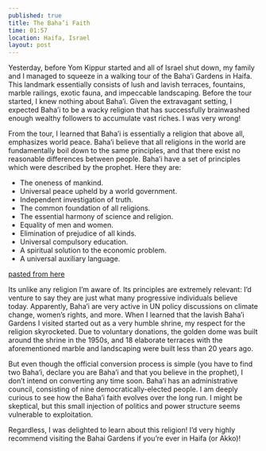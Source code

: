 ```yaml
---
published: true
title: The Baha’i Faith
time: 01:57
location: Haifa, Israel
layout: post
---
```


Yesterday, before Yom Kippur started and all of Israel shut down, my family and I managed to squeeze in a walking tour of the Baha’i Gardens in Haifa. This landmark essentially consists of lush and lavish terraces, fountains, marble railings, exotic fauna, and impeccable landscaping. Before the tour started, I knew nothing about Baha’i. Given the extravagant setting, I expected Baha’i to be a wacky religion that has successfully brainwashed enough wealthy followers to accumulate vast riches. I was very wrong!

From the tour, I learned that Baha’i is essentially a religion that above all, emphasizes world peace. Baha’i believe that all religions in the world are fundamentally boil down to the same principles, and that there exist no reasonable differences between people. Baha’i have a set of principles which were described by the prophet. Here they are:

* The oneness of mankind.
* Universal peace upheld by a world government.
* Independent investigation of truth.
* The common foundation of all religions.
* The essential harmony of science and religion.
* Equality of men and women.
* Elimination of prejudice of all kinds.
* Universal compulsory education.
* A spiritual solution to the economic problem.
* A universal auxiliary language.

[pasted from here](http://www.bahai.com/Bahaullah/principles.htm)

Its unlike any religion I’m aware of. Its principles are extremely relevant: I’d venture to say they are just what many progressive individuals believe today. Apparently, Baha’i are very active in UN policy discussions on climate change, women’s rights, and more. When I learned that the lavish Baha’i Gardens I visited started out as a very humble shrine, my respect for the religion skyrocketed. Due to voluntary donations, the golden dome was built around the shrine in the 1950s, and 18 elaborate terraces with the aforementioned marble and landscaping were built less than 20 years ago.

But even though the official conversion process is simple (you have to find two Baha’i, declare you are Baha’i and that you believe in the prophet), I don’t intend on converting any time soon. Baha’i has an administrative council, consisting of nine democratically-elected people. I am deeply curious to see how the Baha’i faith evolves over the long run. I might be skeptical, but this small injection of politics and power structure seems vulnerable to exploitation.

Regardless, I was delighted to learn about this religion! I’d very highly recommend visiting the Bahai Gardens if you’re ever in Haifa (or Akko)!
